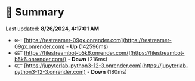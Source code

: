 # 📖 Summary
Last updated: **8/26/2024, 4:17:01 AM**

- `GET` [https://restreamer-09gx.onrender.com](https://restreamer-09gx.onrender.com) - **Up** (142596ms)
- `GET` [https://filestreambot-b5k6.onrender.com/](https://filestreambot-b5k6.onrender.com/) - **Down** (216ms)
- `GET` [https://jupyterlab-python3-12-3.onrender.com](https://jupyterlab-python3-12-3.onrender.com) - **Down** (180ms)
